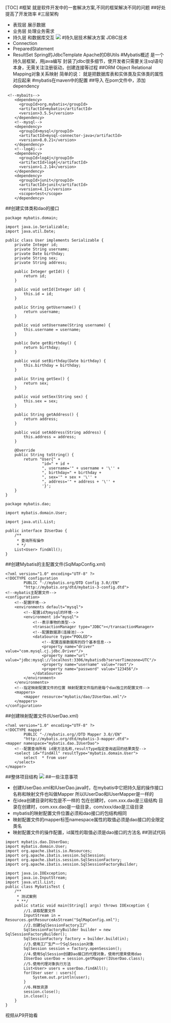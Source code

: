[TOC]
#框架
就是软件开发中的一套解决方案,不同的框架解决不同的问题
##好处
提高了开发效率
#三层架构
- 表现层
  展示数据
- 业务层
  处理业务需求
- 持久层
  和数据库交互
![](https://gitee.com/zacharytse/image/raw/master/img/123.png)
#持久层技术解决方案
JDBC技术
- Connection
- PreparedStatement
- ResultSet
Spring的JdbcTemplate
Apache的DBUtils
#Mybatis概述
是一个持久层框架，用java编写
封装了jdbc很多细节，使开发者只需要关注sql语句本身，无需关注注册驱动，创建连接等过程
##ORM
Object Relational Mapping对象关系映射
简单的说：
就是把数据库表和实体类及实体类的属性对应起来
#mybatis在maven中的配置
##导入
在pom文件中，添加dependency
```xml{.line-numbers}
 <!--mybaits-->
    <dependency>
      <groupId>org.mybatis</groupId>
      <artifactId>mybatis</artifactId>
      <version>3.5.5</version>
    </dependency>
    <!--mysql-->
    <dependency>
      <groupId>mysql</groupId>
      <artifactId>mysql-connector-java</artifactId>
      <version>8.0.21</version>
    </dependency>
    <!--log4j-->
    <dependency>
      <groupId>log4j</groupId>
      <artifactId>log4j</artifactId>
      <version>1.2.14</version>
    </dependency>
    <dependency>
      <groupId>junit</groupId>
      <artifactId>junit</artifactId>
      <version>4.11</version>
      <scope>test</scope>
    </dependency>
```
##创建实体类和dao的接口
```java{.line-numbers}
package mybatis.domain;

import java.io.Serializable;
import java.util.Date;

public class User implements Serializable {
    private Integer id;
    private String username;
    private Date birthday;
    private String sex;
    private String address;

    public Integer getId() {
        return id;
    }

    public void setId(Integer id) {
        this.id = id;
    }

    public String getUsername() {
        return username;
    }

    public void setUsername(String username) {
        this.username = username;
    }

    public Date getBirthday() {
        return birthday;
    }

    public void setBirthday(Date birthday) {
        this.birthday = birthday;
    }

    public String getSex() {
        return sex;
    }

    public void setSex(String sex) {
        this.sex = sex;
    }

    public String getAddress() {
        return address;
    }

    public void setAddress(String address) {
        this.address = address;
    }

    @Override
    public String toString() {
        return "User{" +
                "id=" + id +
                ", username='" + username + '\'' +
                ", birthday=" + birthday +
                ", sex='" + sex + '\'' +
                ", address='" + address + '\'' +
                '}';
    }
}
```
```java{.line-numbers}
package mybatis.dao;

import mybatis.domain.User;

import java.util.List;

public interface IUserDao {
    /**
     * 查询所有操作
     * */
    List<User> findAll();
}
```
##创建Mybatis的主配置文件(SqlMapConfig.xml)
```xml{.line-numbers}
<?xml version="1.0" encoding="UTF-8" ?>
<!DOCTYPE configuration
        PUBLIC "-//mybatis.org/DTD Config 3.0//EN"
        "http://mybatis.org/dtd/mybatis-3-config.dtd">
<!--mybatis主配置文件-->
<configuration>
    <!--配置环境-->
    <environments default="mysql">
        <!--配置id为mysql的环境-->
        <environment id="mysql">
            <!--表示事物的类型-->
            <transactionManager type="JDBC"></transactionManager>
            <!--配置数据源(连接池)-->
            <dataSource type="POOLED">
                <!--配置连接数据库的四个基本信息-->
                <property name="driver" value="com.mysql.cj.jdbc.Driver"/>
                <property name="url" value="jdbc:mysql://localhost:3306/mybatisdb?serverTimezone=UTC"/>
                <property name="username" value="root"/>
                <property name="password" value="123456"/>
            </dataSource>
        </environment>
    </environments>
    <!--指定映射配置文件的位置 映射配置文件指的是每个dao独立的配置文件-->
    <mappers>
        <mapper resource="mybatis/dao/IUserDao.xml"/>
    </mappers>
</configuration>
```
##创建映射配置文件(IUserDao.xml)
```xml{.line-numbers}
<?xml version="1.0" encoding="UTF-8" ?>
<!DOCTYPE mapper
        PUBLIC "-//mybatis.org//DTD Mapper 3.0//EN"
        "http://mybatis.org/dtd/mybatis-3-mapper.dtd">
<mapper namespace="mybatis.dao.IUserDao">
    <!--配置查询所有 id是方法名称,resultType指定查询返回的结果类型-->
    <select id="findAll" resultType="mybatis.domain.User">
        select  * from user
    </select>
</mapper>
```
##整体项目结构
![](https://gitee.com/zacharytse/image/raw/master/img/1602940101(1).png)
##一些注意事项
- 创建IUserDao.xml和IUserDao.java时，在mybatis中它把持久层的操作接口名称和映射文件也叫做Mapper
所以IUserDao和IUserMapper是一样的
- 在idea创建目录时和包是不一样的
  包在创建时，com.xxx.dao是三级结构
  目录在创建时，com.xxx.dao是一级目录，com/xxx/dao是三级目录
- mybatis的映射配置文件位置必须和dao接口的包结构相同
- 映射配置文件的mapper标签namespace属性的取值必须是dao接口的全限定类名
- 映射配置文件的操作配置，id属性的取值必须是dao接口的方法名
##测试代码
```java{.line-numbers}
import mybatis.dao.IUserDao;
import mybatis.domain.User;
import org.apache.ibatis.io.Resources;
import org.apache.ibatis.session.SqlSession;
import org.apache.ibatis.session.SqlSessionFactory;
import org.apache.ibatis.session.SqlSessionFactoryBuilder;

import java.io.IOException;
import java.io.InputStream;
import java.util.List;
public class MybatisTest {
    /**
     * 测试案例
     * **/
    public static void main(String[] args) throws IOException {
        //1.读取配置文件
        InputStream in = Resources.getResourceAsStream("SqlMapConfig.xml");
        //2.创建SqlSessionFactory工厂
        SqlSessionFactoryBuilder builder = new SqlSessionFactoryBuilder();
        SqlSessionFactory factory = builder.build(in);
        //3.使用工厂生产一个SqlSession对象
        SqlSession session = factory.openSession();
        //4.使用SqlSession创建Dao接口的代理对象，使用代理来使用dao
        IUserDao userDao = session.getMapper(IUserDao.class);
        //5.使用代理对象执行方法
        List<User> users = userDao.findAll();
        for(User user : users){
            System.out.println(user);
        }
        //6.释放资源
        session.close();
        in.close();
    }
}
```
视频从P9开始看
